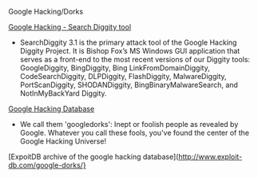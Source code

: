 Google Hacking/Dorks


[Google Hacking - Search Diggity tool](http://www.bishopfox.com/resources/tools/google-hacking-diggity/attack-tools/)
* SearchDiggity 3.1 is the primary attack tool of the Google Hacking Diggity Project. It is Bishop Fox’s MS Windows GUI application that serves as a front-end to the most recent versions of our Diggity tools: GoogleDiggity, BingDiggity, Bing LinkFromDomainDiggity, CodeSearchDiggity, DLPDiggity, FlashDiggity, MalwareDiggity, PortScanDiggity, SHODANDiggity, BingBinaryMalwareSearch, and NotInMyBackYard Diggity.




[Google Hacking Database](http://www.hackersforcharity.org/ghdb/)
* We call them 'googledorks': Inept or foolish people as revealed by Google. Whatever you call these fools, you've found the center of the Google Hacking Universe! 

[ExpoitDB archive of the google hacking database](http://www.exploit-db.com/google-dorks/}
